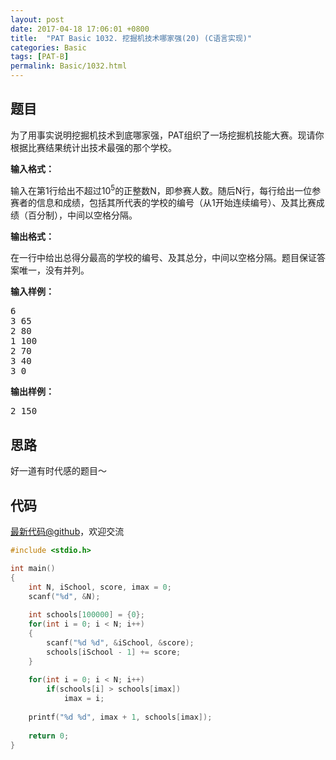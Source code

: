 ```yaml
---
layout: post
date: 2017-04-18 17:06:01 +0800
title:  "PAT Basic 1032. 挖掘机技术哪家强(20) (C语言实现)"
categories: Basic
tags: [PAT-B]
permalink: Basic/1032.html
---
```


## 题目

<div id="problemContent">
<p>
为了用事实说明挖掘机技术到底哪家强，PAT组织了一场挖掘机技能大赛。现请你根据比赛结果统计出技术最强的那个学校。</p>
<p><b>
输入格式：
</b></p>
<p>
输入在第1行给出不超过10<sup>5</sup>的正整数N，即参赛人数。随后N行，每行给出一位参赛者的信息和成绩，包括其所代表的学校的编号（从1开始连续编号）、及其比赛成绩（百分制），中间以空格分隔。
</p>
<p><b>
输出格式：
</b></p>
<p>
在一行中给出总得分最高的学校的编号、及其总分，中间以空格分隔。题目保证答案唯一，没有并列。
</p>
<b>输入样例：</b><pre>
6
3 65
2 80
1 100
2 70
3 40
3 0
</pre>
<b>输出样例：</b><pre>
2 150
</pre>
</div>

## 思路

好一道有时代感的题目～

## 代码

[最新代码@github](https://github.com/OliverLew/PAT/blob/master/PATBasic/1032.c)，欢迎交流
```c
#include <stdio.h>

int main()
{
    int N, iSchool, score, imax = 0;
    scanf("%d", &N);
    
    int schools[100000] = {0};
    for(int i = 0; i < N; i++)
    {
        scanf("%d %d", &iSchool, &score);
        schools[iSchool - 1] += score;
    }
    
    for(int i = 0; i < N; i++) 
        if(schools[i] > schools[imax])
            imax = i;
    
    printf("%d %d", imax + 1, schools[imax]);
    
    return 0;
}

```